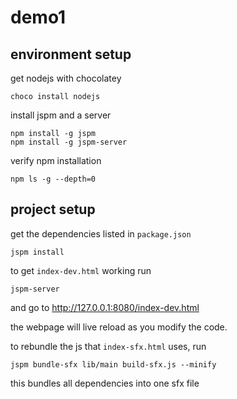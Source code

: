# demo1

## environment setup

get nodejs with chocolatey
```
choco install nodejs
```
install jspm and a server
```
npm install -g jspm
npm install -g jspm-server
```
verify npm installation
```
npm ls -g --depth=0
```

## project setup

get the dependencies listed in ```package.json```
```
jspm install
```

to get ```index-dev.html``` working run
```
jspm-server
```
and go to http://127.0.0.1:8080/index-dev.html

the webpage will live reload as you modify the code.


to rebundle the js that ```index-sfx.html``` uses, run
```
jspm bundle-sfx lib/main build-sfx.js --minify
```
this bundles all dependencies into one sfx file
